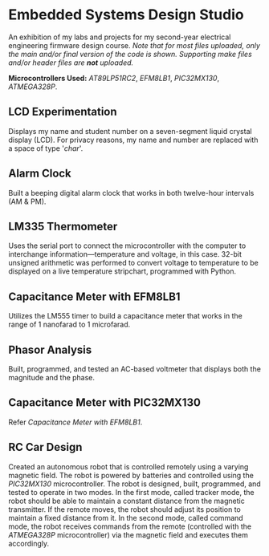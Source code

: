 # Embedded Systems Design Studio
An exhibition of my labs and projects for my second-year electrical engineering firmware design course. *Note that for most files uploaded, only the main and/or final version of the code is shown. Supporting make files and/or header files are **not** uploaded.* 

**Microcontrollers Used:** *AT89LP51RC2*, *EFM8LB1*, *PIC32MX130*, *ATMEGA328P*. 

## LCD Experimentation
Displays my name and student number on a seven-segment liquid crystal display (LCD). For privacy reasons, my name and number are replaced with a space of type '*char*'.

## Alarm Clock
Built a beeping digital alarm clock that works in both twelve-hour intervals (AM & PM).

## LM335 Thermometer
Uses the serial port to connect the microcontroller with the computer to interchange information—temperature and voltage, in this case. 32-bit unsigned arithmetic was performed to convert voltage to temperature to be displayed on a live temperature stripchart, programmed with Python.  

## Capacitance Meter with EFM8LB1
Utilizes the LM555 timer to build a capacitance meter that works in the range of 1 nanofarad to 1 microfarad.

## Phasor Analysis
Built, programmed, and tested an AC-based voltmeter that displays both the magnitude and the phase.

## Capacitance Meter with PIC32MX130
Refer *Capacitance Meter with EFM8LB1*.

## RC Car Design
Created an autonomous robot that is controlled remotely using a varying magnetic field. The robot is powered by batteries and controlled using the *PIC32MX130* microcontroller. The robot is designed, built, programmed, and tested to operate in two modes. In the first mode, called tracker mode, the robot should be able to maintain a constant distance from the magnetic transmitter. If the remote moves, the robot should adjust its position to maintain a fixed distance from it. In the second mode, called command mode, the robot receives commands from the remote (controlled with the *ATMEGA328P* microcontroller) via the magnetic field and executes them accordingly.
